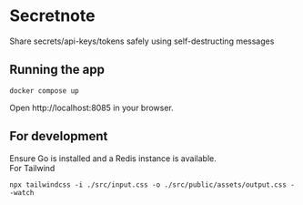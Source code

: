 # Secretnote
Share secrets/api-keys/tokens safely using self-destructing messages

## Running the app  
```
docker compose up
```
Open http://localhost:8085 in your browser.  


## For development
Ensure Go is installed and a Redis instance is available.  
For Tailwind  
```
npx tailwindcss -i ./src/input.css -o ./src/public/assets/output.css --watch
```